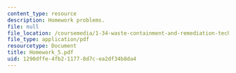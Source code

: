 ```yaml
---
content_type: resource
description: Homework problems.
file: null
file_location: /coursemedia/1-34-waste-containment-and-remediation-technology-spring-2004/1290dffe4fb211778d7cea2df34b8da4_Homework_5.pdf
file_type: application/pdf
resourcetype: Document
title: Homework_5.pdf
uid: 1290dffe-4fb2-1177-8d7c-ea2df34b8da4
---
```

